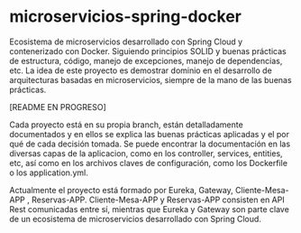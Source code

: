 # microservicios-spring-docker
Ecosistema de microservicios desarrollado con Spring Cloud y contenerizado con Docker. Siguiendo principios SOLID y buenas prácticas de estructura, código, manejo de excepciones, manejo de dependencias, etc.
La idea de este proyecto es demostrar dominio en el desarrollo de arquitecturas basadas en microservicios, siempre de la mano de las buenas prácticas.

[README EN PROGRESO]


Cada proyecto está en su propia branch, están detalladamente documentados y en ellos se explica las buenas prácticas aplicadas y el por qué de cada decisión tomada.
Se puede encontrar la documentación en las diversas capas de la aplicacion, como en los controller, services, entities, etc, así como en los archivos claves de configuración, como los Dockerfile o los application.yml.

Actualmente el proyecto está formado por Eureka, Gateway, Cliente-Mesa-APP , Reservas-APP.
Cliente-Mesa-APP y Reservas-APP consisten en API Rest comunicadas entre sí, mientras que Eureka y Gateway son parte clave de un ecosistema de microservicios desarrollado con Spring Cloud.
